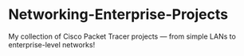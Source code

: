 # Networking-Enterprise-Projects
My collection of Cisco Packet Tracer projects — from simple LANs to enterprise-level networks!
